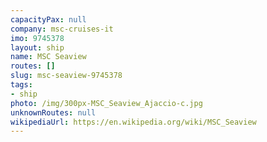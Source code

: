 ```yaml
---
capacityPax: null
company: msc-cruises-it
imo: 9745378
layout: ship
name: MSC Seaview
routes: []
slug: msc-seaview-9745378
tags:
- ship
photo: /img/300px-MSC_Seaview_Ajaccio-c.jpg
unknownRoutes: null
wikipediaUrl: https://en.wikipedia.org/wiki/MSC_Seaview
---
```

